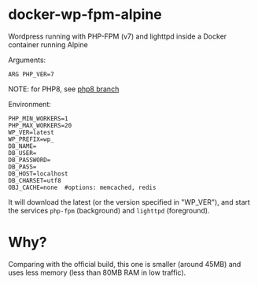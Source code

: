 # docker-wp-fpm-alpine
Wordpress running with PHP-FPM (v7) and lighttpd inside a Docker container running Alpine

Arguments:

```
ARG PHP_VER=7
```
 NOTE: for PHP8, see [php8 branch](https://github.com/Intellisrc/docker-wp-fpm-alpine/tree/php8)

Environment:

```
PHP_MIN_WORKERS=1
PHP_MAX_WORKERS=20
WP_VER=latest
WP_PREFIX=wp_
DB_NAME=
DB_USER=
DB_PASSWORD=
DB_PASS=
DB_HOST=localhost
DB_CHARSET=utf8
OBJ_CACHE=none  #options: memcached, redis
```

It will download the latest (or the version specified in "WP_VER"), and start the services `php-fpm` (background) and `lighttpd` (foreground).


# Why?

Comparing with the official build, this one is smaller (around 45MB) and uses less memory (less than 80MB RAM in low traffic). 
